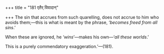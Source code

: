 +++
title = "181 एतैर् विवादान्"

+++
The sin that accrues from such quarelling, does not accrue to him who
avoids them;—this is what is meant by the phrase, ‘*becomes freed from
all sins*.’

When these are ignored, he ‘*wins*’—makes his own—‘*all these worlds*.’

This is a purely commendatory exaggeration.’—(181).


